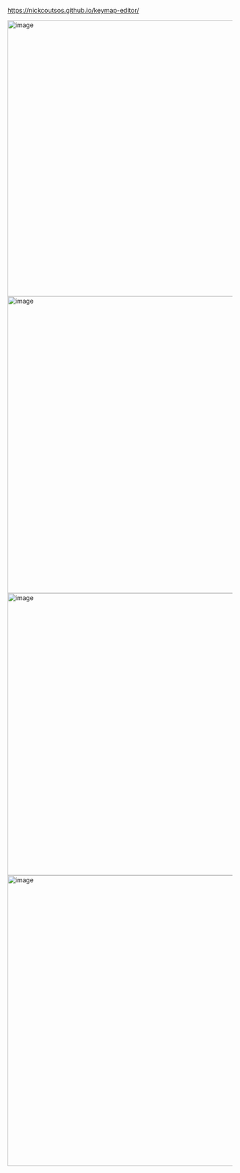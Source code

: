 https://nickcoutsos.github.io/keymap-editor/

<img width="1200" height="618" alt="image" src="https://github.com/user-attachments/assets/99791eab-a4ae-4949-b143-989e2a068b7a" />

<img width="1197" height="665" alt="image" src="https://github.com/user-attachments/assets/2b2707d6-e896-4701-a8d5-91589348d5c9" />

<img width="1193" height="632" alt="image" src="https://github.com/user-attachments/assets/46d2f0c7-8aab-4bb0-b3c2-2602133b722b" />

<img width="1197" height="651" alt="image" src="https://github.com/user-attachments/assets/d4233fd1-45e6-4957-a291-3c77b8288ced" />



